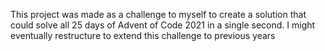 This project was made as a challenge to myself to create a solution that could solve all 25 days of Advent of Code 2021 in a single second. I might eventually restructure to extend this challenge to previous years
